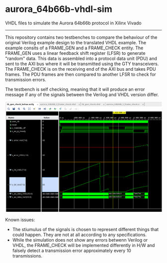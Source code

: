 # aurora_64b66b-vhdl-sim
VHDL files to simulate the Aurora 64b66b protocol in Xilinx Vivado

---

This repository contains two testbenches to compare the behaviour of the original Verilog example design to the translated VHDL example.
The example consits of a FRAME_GEN and a FRAME_CHECK entity.
The FRAME_GEN uses a linear feedback shift register (LFSR) to generate "random" data. This data is assembled into a protocol data unit (PDU) and sent to the AXI bus where it will be transmitted using the GTY transceivers.
The FRAME_CHECK is on the receiving end of the AXI bus and takes PDU frames.
The PDU frames are then compared to another LFSR to check for transmission errors.

The testbench is self checking, meaning that it will produce an error message if any of the signals between the Verilog and VHDL version differ.

![img/aurora_1_lane_sim.png](img/aurora_1_lane_sim.png)

Known issues:
- The stiumulus of the signals is chosen to represent different things that could happen. They are not at all according to any specifications.
- While the simulation does not show any errors betwenn Verilog or VHDL, the FRAME_CHECK will be implemented differently in H/W and falsely detect a transmission error approximately every 10 transmissions.



